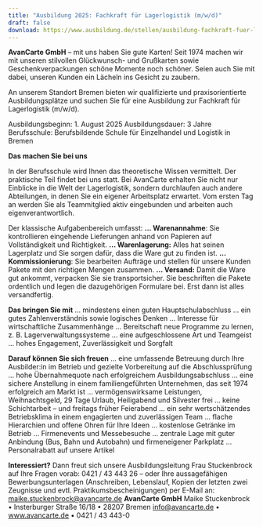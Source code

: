 ```yaml
---
title: "Ausbildung 2025: Fachkraft für Lagerlogistik (m/w/d)"
draft: false
download: https://www.ausbildung.de/stellen/ausbildung-fachkraft-fuer-lagerlogistik-m-w-d-bei-avancarte-gmbh-in-bremen-2e7f9310-d08f-4ff5-b918-fcb71e33c481/?utm_source=share_vacancy-mail
---
```

**AvanCarte GmbH** – mit uns haben Sie gute Karten! Seit 1974 machen wir mit unseren stilvollen Glückwunsch- und Grußkarten sowie Geschenkverpackungen schöne Momente noch schöner. Seien auch Sie mit dabei, unseren Kunden ein Lächeln ins Gesicht zu zaubern.


An unserem Standort Bremen bieten wir qualifizierte und praxisorientierte Ausbildungsplätze und suchen Sie für eine Ausbildung zur Fachkraft für Lagerlogistik (m/w/d).


Ausbildungsbeginn: 1. August 2025
Ausbildungsdauer: 3 Jahre
Berufsschule: Berufsbildende Schule für Einzelhandel und Logistik in Bremen


**Das machen Sie bei uns**

 In der Berufsschule wird Ihnen das theoretische Wissen vermittelt. Der praktische Teil findet bei uns statt. Bei AvanCarte erhalten Sie nicht nur Einblicke in die Welt der Lagerlogistik, sondern durchlaufen auch andere Abteilungen, in denen Sie ein eigener Arbeitsplatz erwartet. Vom ersten Tag an werden Sie als Teammitglied aktiv eingebunden und arbeiten auch eigenverantwortlich. 

Der klassische Aufgabenbereich umfasst:
**... Warenannahme**: Sie kontrollieren eingehende Lieferungen anhand von Papieren auf Vollständigkeit und Richtigkeit.
**... Warenlagerung:** Alles hat seinen Lagerplatz und Sie sorgen dafür, dass die Ware gut zu finden ist.
**... Kommissionierung**: Sie bearbeiten Aufträge und stellen für unsere Kunden Pakete mit den richtigen Mengen zusammen.
**... Versand:** Damit die Ware gut ankommt, verpacken Sie sie transportsicher. Sie beschriften die Pakete ordentlich und legen die dazugehörigen Formulare bei. Erst dann ist alles versandfertig.


**Das bringen Sie mit**
... mindestens einen guten Hauptschulabschluss
... ein gutes Zahlenverständnis sowie logisches Denken
... Interesse für wirtschaftliche Zusammenhänge
... Bereitschaft neue Programme zu lernen, z. B. Lagerverwaltungssysteme
... eine aufgeschlossene Art und Teamgeist
... hohes Engagement, Zuverlässigkeit und Sorgfalt


**Darauf können Sie sich freuen**
... eine umfassende Betreuung durch Ihre Ausbilder:in im Betrieb und gezielte Vorbereitung auf die Abschlussprüfung
... hohe Übernahmequote nach erfolgreichem Ausbildungsabschluss
... eine sichere Anstellung in einem familiengeführten Unternehmen, das seit 1974 erfolgreich am Markt ist
... vermögenswirksame Leistungen, Weihnachtsgeld, 29 Tage Urlaub, Heiligabend und Silvester frei
... keine Schichtarbeit – und freitags früher Feierabend
... ein sehr wertschätzendes Betriebsklima in einem engagierten und zuverlässigen Team
... flache Hierarchien und offene Ohren für Ihre Ideen
... kostenlose Getränke im Betrieb
... Firmenevents und Messebesuche
... zentrale Lage mit guter Anbindung (Bus, Bahn und Autobahn) und firmeneigener Parkplatz
... Personalrabatt auf unsere Artikel


**Interessiert?**
Dann freut sich unsere Ausbildungsleitung Frau Stuckenbrock auf Ihre Fragen vorab: 0421 / 43 443 26 – oder Ihre aussagefähigen Bewerbungsunterlagen (Anschreiben, Lebenslauf, Kopien der letzten zwei Zeugnisse und evtl. Praktikumsbescheinigungen) per E-Mail an: maike.stuckenbrock@avancarte.de
**AvanCarte GmbH**
Maike Stuckenbrock • Insterburger Straße 16/18 • 28207 Bremen
info@avancarte.de • www.avancarte.de • 0421 / 43 443-0